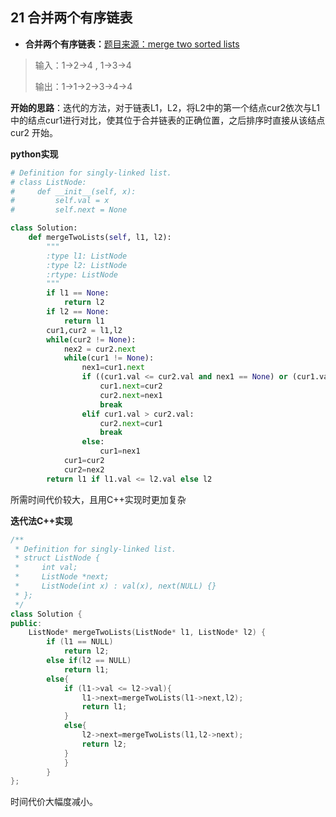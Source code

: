 ## 21 合并两个有序链表

* **合并两个有序链表：**[题目来源：merge two sorted lists](https://leetcode-cn.com/problems/merge-two-sorted-lists/)

> 输入：1->2->4 , 1->3->4
>
> 输出：1->1->2->3->4->4

**开始的思路**：迭代的方法，对于链表L1，L2，将L2中的第一个结点cur2依次与L1中的结点cur1进行对比，使其位于合并链表的正确位置，之后排序时直接从该结点cur2 开始。

**python实现**

```python
# Definition for singly-linked list.
# class ListNode:
#     def __init__(self, x):
#         self.val = x
#         self.next = None

class Solution:
    def mergeTwoLists(self, l1, l2):
        """
        :type l1: ListNode
        :type l2: ListNode
        :rtype: ListNode
        """
        if l1 == None:
            return l2
        if l2 == None:
            return l1
        cur1,cur2 = l1,l2
        while(cur2 != None):
            nex2 = cur2.next
            while(cur1 != None):
                nex1=cur1.next
                if ((cur1.val <= cur2.val and nex1 == None) or (cur1.val <=cur2.val <= nex1.val)):
                    cur1.next=cur2
                    cur2.next=nex1
                    break
                elif cur1.val > cur2.val:
                    cur2.next=cur1
                    break
                else:
                    cur1=nex1
            cur1=cur2
            cur2=nex2
        return l1 if l1.val <= l2.val else l2
```

所需时间代价较大，且用C++实现时更加复杂

**迭代法C++实现**

```C++
/**
 * Definition for singly-linked list.
 * struct ListNode {
 *     int val;
 *     ListNode *next;
 *     ListNode(int x) : val(x), next(NULL) {}
 * };
 */
class Solution {
public:
    ListNode* mergeTwoLists(ListNode* l1, ListNode* l2) {
        if (l1 == NULL)
            return l2;
        else if(l2 == NULL)
            return l1;
        else{
            if (l1->val <= l2->val){
                l1->next=mergeTwoLists(l1->next,l2);
                return l1;
            }
            else{
                l2->next=mergeTwoLists(l1,l2->next);
                return l2;
            }
            }
        }
};
```

时间代价大幅度减小。

